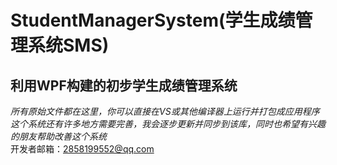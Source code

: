 # StudentManagerSystem(学生成绩管理系统SMS)
## 利用WPF构建的初步学生成绩管理系统  
*所有原始文件都在这里，你可以直接在VS或其他编译器上运行并打包成应用程序*  
*这个系统还有许多地方需要完善，我会逐步更新并同步到该库，同时也希望有兴趣的朋友帮助改善这个系统*  
开发者邮箱：2858199552@qq.com
